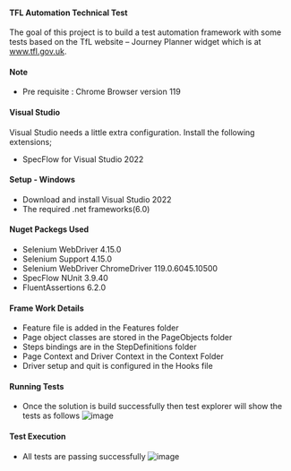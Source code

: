 #### TFL Automation Technical Test

The goal of this project is to build a test automation framework with some tests based on the TfL website – Journey Planner widget which is at www.tfl.gov.uk.

#### Note
- Pre requisite : Chrome Browser version 119

#### Visual Studio

Visual Studio needs a little extra configuration. Install the following extensions;
- SpecFlow for Visual Studio 2022

#### Setup - Windows

- Download and install Visual Studio 2022
- The required .net frameworks(6.0)

#### Nuget Packegs Used
- Selenium WebDriver 4.15.0
- Selenium Support 4.15.0
- Selenium WebDriver ChromeDriver 119.0.6045.10500
- SpecFlow NUnit 3.9.40
- FluentAssertions 6.2.0

#### Frame Work Details
- Feature file is added in the Features folder
- Page object classes are stored in the PageObjects folder
- Steps bindings are in the StepDefinitions folder
- Page Context and Driver Context in the Context Folder
- Driver setup and quit is configured in the Hooks file


#### Running Tests
- Once the solution is build successfully then test explorer will show the tests as follows
![image](https://github.com/speterrajan/Tfl.JourneyPlanner.Tests/assets/63073438/b5172439-6cf5-493e-9fde-f9571bfd314e)

#### Test Execution
- All tests are passing successfully 
![image](https://github.com/speterrajan/Tfl.JourneyPlanner.Tests/assets/63073438/c00fc02b-31ed-4408-af10-d5a8900f616d)

    
